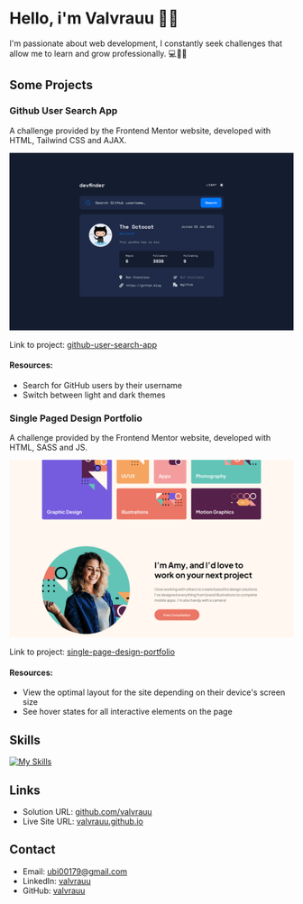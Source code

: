 # Hello, i'm Valvrauu 👋🏻

I'm passionate about web development, I constantly seek challenges that allow me to learn and grow professionally. 💻🐱‍👤

## Some Projects

### Github User Search App

A challenge provided by the Frontend Mentor website, developed with HTML, Tailwind CSS and AJAX.

![design github-user-search-app](./src/assets/imgs/design-github-search.jpg)

Link to project: [github-user-search-app](https://valvrauu.github.io/github-user-search-app/public/index.html)

#### Resources:

- Search for GitHub users by their username
- Switch between light and dark themes

### Single Paged Design Portfolio

A challenge provided by the Frontend Mentor website, developed with HTML, SASS and JS.

![design single-page-design-portfolio](./src/assets/imgs/design-single-portfolio.jpg)

Link to project: [single-page-design-portfolio](https://valvrauu.github.io/single-page-design-portfolio)

#### Resources:

- View the optimal layout for the site depending on their device's screen size
- See hover states for all interactive elements on the page

## Skills

[![My Skills](https://skillicons.dev/icons?i=html,css,sass,tailwind,js,babel,nodejs,webpack,mysql,git,github,figma,vscode)](https://skillicons.dev)

## Links

- Solution URL: [github.com/valvrauu]()
- Live Site URL: [valvrauu.github.io]()

## Contact

- Email: ubi00179@gmail.com
- LinkedIn: [valvrauu](https://www.linkedin.com/in/valvrauu)
- GitHub: [valvrauu](https://github.com/valvrauu)
